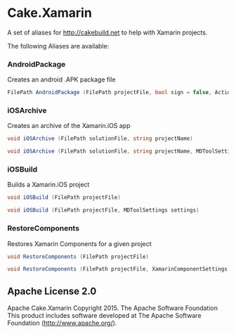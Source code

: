 # Cake.Xamarin
A set of aliases for http://cakebuild.net to help with Xamarin projects.

The following Aliases are available:

### AndroidPackage
Creates an android .APK package file
```csharp
FilePath AndroidPackage (FilePath projectFile, bool sign = false, Action<DotNetBuildSettings> configurator = null)
```

### iOSArchive
Creates an archive of the Xamarin.iOS app
```csharp
void iOSArchive (FilePath solutionFile, string projectName)
```

```csharp
void iOSArchive (FilePath solutionFile, string projectName, MDToolSettings settings)
```
       
        
        
### iOSBuild
Builds a Xamarin.iOS project
```csharp
void iOSBuild (FilePath projectFile)
```

```csharp
void iOSBuild (FilePath projectFile, MDToolSettings settings)
```

### RestoreComponents
Restores Xamarin Components for a given project
```csharp
void RestoreComponents (FilePath projectFile)
```

```csharp
void RestoreComponents (FilePath projectFile, XamarinComponentSettings settings)
```




## Apache License 2.0
Apache Cake.Xamarin Copyright 2015. The Apache Software Foundation This product includes software developed at The Apache Software Foundation (http://www.apache.org/).
